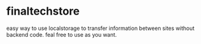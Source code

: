 # finaltechstore

easy way to use localstorage to transfer information between sites without backend code.
feal free to use as you want. 
